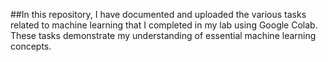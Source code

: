 ##In this repository, I have documented and uploaded the various tasks related to machine learning that I completed in my lab using Google Colab. These tasks demonstrate my understanding of essential machine learning concepts.
